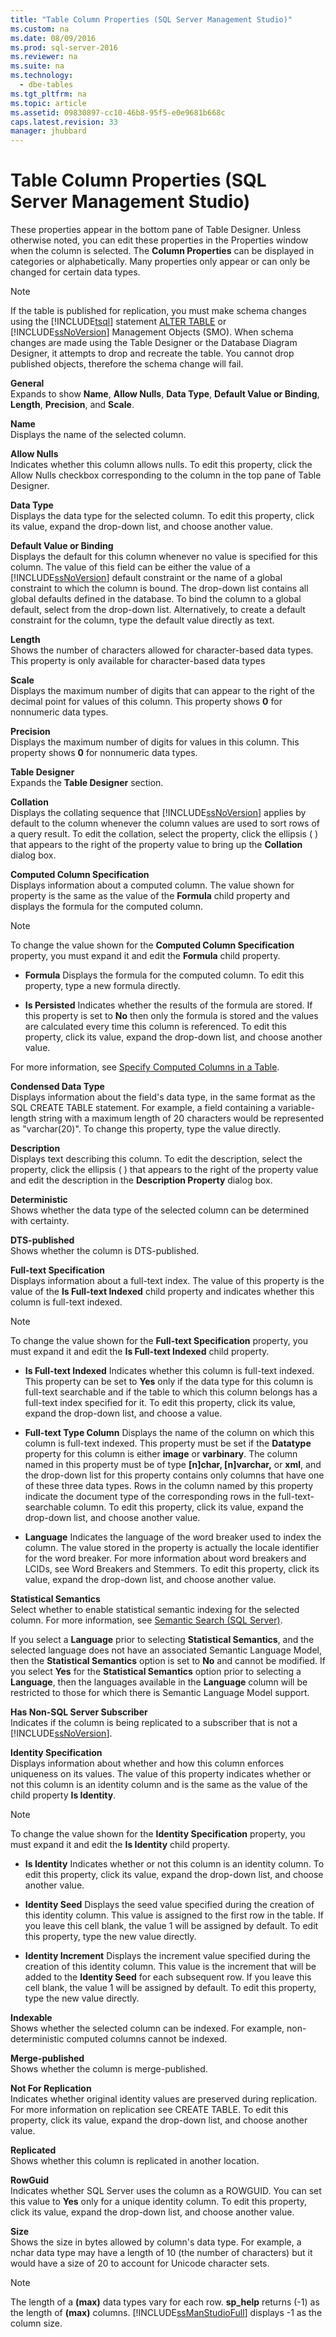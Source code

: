 ```yaml
---
title: "Table Column Properties (SQL Server Management Studio)"
ms.custom: na
ms.date: 08/09/2016
ms.prod: sql-server-2016
ms.reviewer: na
ms.suite: na
ms.technology: 
  - dbe-tables
ms.tgt_pltfrm: na
ms.topic: article
ms.assetid: 09830897-cc10-46b8-95f5-e0e9681b668c
caps.latest.revision: 33
manager: jhubbard
---
```

# Table Column Properties (SQL Server Management Studio)
These properties appear in the bottom pane of Table Designer. Unless otherwise noted, you can edit these properties in the Properties window when the column is selected. The **Column Properties** can be displayed in categories or alphabetically. Many properties only appear or can only be changed for certain data types.  
  
> [!NOTE]  
>  If the table is published for replication, you must make schema changes using the [!INCLUDE[tsql](../../Topics/TopicNameContainA/tokens/tsql_md.md)] statement [ALTER TABLE](assetId:///f1745145-182d-4301-a334-18f799d361d1) or [!INCLUDE[ssNoVersion](../../Topics/TopicNameContainA/tokens/ssNoVersion_md.md)] Management Objects (SMO). When schema changes are made using the Table Designer or the Database Diagram Designer, it attempts to drop and recreate the table. You cannot drop published objects, therefore the schema change will fail.  
  
 **General**  
 Expands to show **Name**, **Allow Nulls**, **Data Type**, **Default Value or Binding**, **Length**, **Precision**, and **Scale**.  
  
 **Name**  
 Displays the name of the selected column.  
  
 **Allow Nulls**  
 Indicates whether this column allows nulls. To edit this property, click the Allow Nulls checkbox corresponding to the column in the top pane of Table Designer.  
  
 **Data Type**  
 Displays the data type for the selected column. To edit this property, click its value, expand the drop-down list, and choose another value.  
  
 **Default Value or Binding**  
 Displays the default for this column whenever no value is specified for this column. The value of this field can be either the value of a [!INCLUDE[ssNoVersion](../../Topics/TopicNameContainA/tokens/ssNoVersion_md.md)] default constraint or the name of a global constraint to which the column is bound. The drop-down list contains all global defaults defined in the database. To bind the column to a global default, select from the drop-down list. Alternatively, to create a default constraint for the column, type the default value directly as text.  
  
 **Length**  
 Shows the number of characters allowed for character-based data types. This property is only available for character-based data types  
  
 **Scale**  
 Displays the maximum number of digits that can appear to the right of the decimal point for values of this column. This property shows **0** for nonnumeric data types.  
  
 **Precision**  
 Displays the maximum number of digits for values in this column. This property shows **0** for nonnumeric data types.  
  
 **Table Designer**  
 Expands the **Table Designer** section.  
  
 **Collation**  
 Displays the collating sequence that [!INCLUDE[ssNoVersion](../../Topics/TopicNameContainA/tokens/ssNoVersion_md.md)] applies by default to the column whenever the column values are used to sort rows of a query result. To edit the collation, select the property, click the ellipsis (   ) that appears to the right of the property value to bring up the **Collation** dialog box.  
  
 **Computed Column Specification**  
 Displays information about a computed column. The value shown for property is the same as the value of the **Formula** child property and displays the formula for the computed column.  
  
> [!NOTE]  
>  To change the value shown for the **Computed Column Specification** property, you must expand it and edit the **Formula** child property.  
  
-   **Formula** Displays the formula for the computed column. To edit this property, type a new formula directly.  
  
-   **Is Persisted** Indicates whether the results of the formula are stored. If this property is set to **No** then only the formula is stored and the values are calculated every time this column is referenced. To edit this property, click its value, expand the drop-down list, and choose another value.  
  
 For more information, see [Specify Computed Columns in a Table](../../Topics/TopicNameContainA/Specify-Computed-Columns-in-a-Table.md).  
  
 **Condensed Data Type**  
 Displays information about the field's data type, in the same format as the SQL CREATE TABLE statement. For example, a field containing a variable-length string with a maximum length of 20 characters would be represented as "varchar(20)". To change this property, type the value directly.  
  
 **Description**  
 Displays text describing this column. To edit the description, select the property, click the ellipsis (   ) that appears to the right of the property value and edit the description in the **Description Property** dialog box.  
  
 **Deterministic**  
 Shows whether the data type of the selected column can be determined with certainty.  
  
 **DTS-published**  
 Shows whether the column is DTS-published.  
  
 **Full-text Specification**  
 Displays information about a full-text index. The value of this property is the value of the **Is Full-text Indexed** child property and indicates whether this column is full-text indexed.  
  
> [!NOTE]  
>  To change the value shown for the **Full-text Specification** property, you must expand it and edit the **Is Full-text Indexed** child property.  
  
-   **Is Full-text Indexed** Indicates whether this column is full-text indexed. This property can be set to **Yes** only if the data type for this column is full-text searchable and if the table to which this column belongs has a full-text index specified for it. To edit this property, click its value, expand the drop-down list, and choose a value.  
  
-   **Full-text Type Column** Displays the name of the column on which this column is full-text indexed. This property must be set if the **Datatype** property for this column is either **image** or **varbinary**. The column named in this property must be of type **[n]char, [n]varchar,** or **xml**, and the drop-down list for this property contains only columns that have one of these three data types. Rows in the column named by this property indicate the document type of the corresponding rows in the full-text-searchable column. To edit this property, click its value, expand the drop-down list, and choose another value.  
  
-   **Language** Indicates the language of the word breaker used to index the column. The value stored in the property is actually the locale identifier for the word breaker. For more information about word breakers and LCIDs, see Word Breakers and Stemmers. To edit this property, click its value, expand the drop-down list, and choose another value.  
  
 **Statistical Semantics**  
 Select whether to enable statistical semantic indexing for the selected column. For more information, see [Semantic Search (SQL Server)](../../Topics/TopicNameNotContainA/Semantic-Search--SQL-Server-.md).  
  
 If you select a **Language** prior to selecting **Statistical Semantics**, and the selected language does not have an associated Semantic Language Model, then the **Statistical Semantics** option is set to **No** and cannot be modified. If you select **Yes** for the **Statistical Semantics** option prior to selecting a **Language**, then the languages available in the **Language** column will be restricted to those for which there is Semantic Language Model support.  
  
 **Has Non-SQL Server Subscriber**  
 Indicates if the column is being replicated to a subscriber that is not a [!INCLUDE[ssNoVersion](../../Topics/TopicNameContainA/tokens/ssNoVersion_md.md)].  
  
 **Identity Specification**  
 Displays information about whether and how this column enforces uniqueness on its values. The value of this property indicates whether or not this column is an identity column and is the same as the value of the child property **Is Identity**.  
  
> [!NOTE]  
>  To change the value shown for the **Identity Specification** property, you must expand it and edit the **Is Identity** child property.  
  
-   **Is Identity** Indicates whether or not this column is an identity column. To edit this property, click its value, expand the drop-down list, and choose another value.  
  
-   **Identity Seed** Displays the seed value specified during the creation of this identity column. This value is assigned to the first row in the table. If you leave this cell blank, the value 1 will be assigned by default. To edit this property, type the new value directly.  
  
-   **Identity Increment** Displays the increment value specified during the creation of this identity column. This value is the increment that will be added to the **Identity Seed** for each subsequent row. If you leave this cell blank, the value 1 will be assigned by default. To edit this property, type the new value directly.  
  
 **Indexable**  
 Shows whether the selected column can be indexed. For example, non-deterministic computed columns cannot be indexed.  
  
 **Merge-published**  
 Shows whether the column is merge-published.  
  
 **Not For Replication**  
 Indicates whether original identity values are preserved during replication. For more information on replication see CREATE TABLE. To edit this property, click its value, expand the drop-down list, and choose another value.  
  
 **Replicated**  
 Shows whether this column is replicated in another location.  
  
 **RowGuid**  
 Indicates whether SQL Server uses the column as a ROWGUID. You can set this value to **Yes** only for a unique identity column. To edit this property, click its value, expand the drop-down list, and choose another value.  
  
 **Size**  
 Shows the size in bytes allowed by column's data type. For example, a nchar data type may have a length of 10 (the number of characters) but it would have a size of 20 to account for Unicode character sets.  
  
> [!NOTE]  
>  The length of a **(max)** data types vary for each row. **sp_help** returns (-1) as the length of **(max)** columns. [!INCLUDE[ssManStudioFull](../../Topics/TopicNameContainA/tokens/ssManStudioFull_md.md)] displays -1 as the column size.